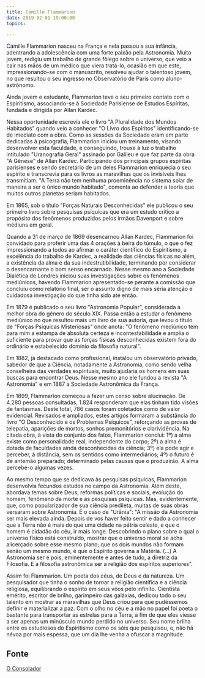 ```yaml
---
title: Camille Flammarion
date: 2019-02-01 19:00:00
topics: 

---
```


Camille Flammarion nasceu na França e nela passou a sua infância, adentrando a
adolescência com uma forte paixão pela Astronomia. Muito jovem, redigiu um
trabalho de grande fôlego sobre o universo, que veio a cair nas mãos de um
médico que viera tratá-lo, ocasião em que este, impressionando-se com o
manuscrito, resolveu ajudar o talentoso jovem, no que resultou o seu ingresso no
Observatório de Paris como aluno-astrônomo.

Ainda jovem e estudante, Flammarion teve o seu primeiro contato com o
Espiritismo, associando-se à Sociedade Parisiense de Estudos Espíritas, fundada
e dirigida por Allan Kardec.

Nessa oportunidade escrevia ele o livro "A Pluralidade dos Mundos Habitados"
quando veio a conhecer "O Livro dos Espíritos" identificando-se de imediato com
a obra. Como as sessões da Sociedade eram em parte dedicadas à psicografia,
Flammarion iniciou um treinamento, visando desenvolver esta faculdade, e
conseguindo, trouxe à luz o trabalho intitulado "Uranografia Geral" assinado por
Galileu e que faz parte da obra "A Gênese" de Allan Kardec. Participando dos
principais grupos espíritas parisienses e sendo secretário de um deles
Flammarion enriquecia o seu espírito e transcrevia para os livros as maravilhas
que os invisíveis lhes transmitiam. "A Terra não tem nenhuma proeminência no
sistema solar de maneira a ser o único mundo habitado", comenta ao defender a
teoria que muitos outros planetas seriam habitados.

Em 1865, sob o título "Forças Naturais Desconhecidas" ele publicou o seu
primeiro livro sobre pesquisas psíquicas que era um estudo crítico a propósito
dos fenômenos produzidos pelos irmãos Davenport e sobre médiuns em geral.

Quando a 31 de março de 1869 desencarnou Allan Kardec, Flammarion foi convidado
para proferir uma das 4 orações à beira do túmulo, o que o fez impressionando a
todos ao afirmar o caráter científico do Espiritismo, a excelência do trabalho
de Kardec, a realidade das ciências físicas no além, a existência da alma e da
sua indestrutibilidade, terminando por considerar o desencarnante o bom senso
encarnado. Nesse mesmo ano a Sociedade Dialética de Londres iniciou suas
investigações sobre os fenômenos mediúnicos, havendo Flammarion apresentado-se
perante a comissão que concluiu como relatório final, ser o assunto digno de
mais séria atenção e cuidadosa investigação do que tinha sido até então.

Em 1879 é publicado o seu livro "Astronomia Popular", considerada a melhor obra
do gênero do século XIX. Passa então a estudar o fenômeno mediúnico no que
resultou mais um livro de sua autoria, que levou o título de "Forças Psíquicas
Misteriosas" onde anota: "O fenômeno mediúnico tem para mim a estampa de
absoluta certeza e incontestabilidade e amplia o suficiente para provar que as
forças físicas desconhecidas existem fora do ordinário e estabelecido domínio da
filosofia natural".

Em 1882, já destacado como profissional, instalou um observatório privado,
sabedor de que a Ciência, notadamente a Astronomia, como sendo velha conselheira
das verdades espirituais, muito ajudaria os homens em suas buscas para encontrar
Deus. Nesse mesmo ano ele fundou a revista "A Astronomia" e em 1887 a Sociedade
Astronômica da França.

Em 1899, Flammarion começou a fazer um censo sobre alucinação. De 4.280 pessoas
consultadas, 1.824 responderam que elas tinham tido visões de fantasmas. Deste
total, 786 casos foram coletados como de valor evidencial. Revisados e
ampliados, estes artigos formaram a substância do livro "O Desconhecido e os
Problemas Psíquicos", reforçando as provas de telepatia, aparições de mortos,
sonhos premonitórios e clarividência. Na citada obra, à vista do conjunto dos
fatos, Flammarion conclui: 1º) a alma existe como personalidade real,
independente do corpo; 2º) a alma é dotada de faculdades ainda desconhecidas da
ciência; 3º) ela pode agir e perceber, à distância, sem os sentidos como
intermediários; 4º) o futuro é de antemão preparado; determinado pelas causas
que o produzirão. A alma percebe-o algumas vezes.

Ao mesmo tempo que se dedicava às pesquisas psíquicas, Flammarion desenvolvia
fecundos estudos no campo da Astronomia. Além deste, abordava temas sobre Deus,
reformas políticas e sociais, evolução do homem, fenômeno da morte e as
pesquisas psíquicas. Mas, evidentemente, que, como popularizador de sua ciência
predileta, muitas de suas obras versaram sobre Astronomia. É o caso de "Urânia":
"A missão da Astronomia ser mais elevada ainda. Depois de vos haver feito sentir
e dado a conhecer que a Terra não é mais do que uma cidade na pátria celeste, e
que o homem é cidadão do céu, ir mais longe. Descobrindo o plano sobre o qual o
universo físico está construído, mostrar que o universo moral se acha alicerçado
sobre esse mesmo plano; que os dois mundos não formam senão um mesmo mundo, e
que o Espírito governa a Matéria. (...) A Astronomia ser é pois, eminentemente e
antes de tudo, a diretriz da Filosofia. E a filosofia astronômica ser a religião
dos espíritos superiores".

Assim foi Flammarion. Um poeta dos céus, de Deus e da natureza. Um pesquisador
que tinha o sonho de tornar a religião científica e a ciência religiosa,
equilibrando o espírito em seus vôos pelo infinito. Cientista emérito, escritor
de brilho, garimpeiro das galáxias, dedicou todo o seu talento em mostrar as
maravilhas que Deus criou para que pudéssemos definir e materializar a paz. Com
o olho no céu e a mão no papel foi poeta o bastante para transportar as estrelas
para a Terra, a fim de que eles viesse a ser apenas um minúsculo mundo perdido
no universo. Seu nome brilha entre os estudiosos do Espiritismo como os sóis que
pesquisou, e, não há névoa por mais espessa, que um dia lhe venha a ofuscar a
magnitude.

## Fonte
[O Consolador](http://www.oconsolador.com.br/linkfixo/biografias/camilleflammarion.html)




